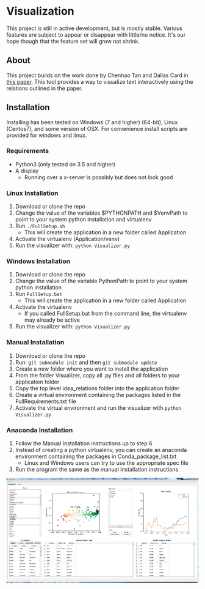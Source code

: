 # Visualization

This project is still in active development, but is mostly stable. Various features are subject to appear or disappear with little/no notice.
It's our hope though that the feature set will grow not shrink.

## About

This project builds on the work done by Chenhao Tan and Dallas Card in [this paper](https://chenhaot.com/pages/idea-relations.html). This tool provides a way to visualize text interactively using the relations outlined in the paper.

## Installation
Installing has been tested on Windows (7 and higher) (64-bit), Linux (Centos7), and some version of OSX. For convenience install scripts are provided for windows and linux.

### Requirements
- Python3 (only tested on 3.5 and higher)
- A display
    - Running over a x-server is possibly but does not look good

### Linux Installation
1. Download or clone the repo
2. Change the value of the variables $PYTHONPATH and $VenvPath to point to your system python installation and virtualenv
3. Run `./FullSetup.sh`
    - This will create the application in a new folder called Application
4. Activate the virtualenv (Application/venv)
5. Run the visualizer with: `python Visualizer.py`

### Windows Installation
1. Download or clone the repo
2. Change the value of the variable PythonPath to point to your system python installation
3. Run `FullSetup.bat`
    - This will create the application in a new folder called Application
4. Activate the virtualenv
    - If you called FullSetup.bat from the command line, the virtualenv may already be active
5. Run the visualizer with: `python Visualizer.py`

### Manual Installation
1. Download or clone the repo
2. Run: `git submodule init` and then `git submodule update`
3. Create a new folder where you want to install the application
4. From the folder Visualizer, copy all .py files and all folders to your application folder
6. Copy the top level idea_relations folder into the application folder
7. Create a virtual environment containing the packages listed in the FullRequirements.txt file
8. Activate the virtual environment and run the visualizer with `python Visualizer.py`

### Anaconda Installation
1. Follow the Manual Installation instructions up to step 6
2. Instead of creating a python virtualenv, you can create an anaconda environment containing the packages in Conda_package_list.txt
    - Linux and Windows users can try to use the appropriate spec file
3. Run the program the same as the manual installation instructions

![Visualizer Screenshot](./Vis_OrigColors.png)
